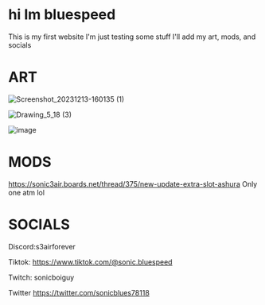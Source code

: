 # hi Im bluespeed
This is my first website I'm just testing some stuff
 I'll add my art, mods, and socials
 
 #  ART



![Screenshot_20231213-160135 (1)](https://github.com/sonic-blue-speed/sonic-blue-speed.github.io/assets/130621110/1caae88e-c8b6-41bd-bc0e-f9afa11e68c5)


![Drawing_5_18 (3)](https://github.com/sonic-blue-speed/sonic-blue-speed.github.io/assets/130621110/eb9eb78c-4497-46a3-a0e1-d852df505e24)

![image](https://github.com/sonic-blue-speed/sonic-blue-speed.github.io/assets/130621110/6571e22b-156c-44b3-b37c-a44876883038)

# MODS
https://sonic3air.boards.net/thread/375/new-update-extra-slot-ashura
Only one atm  lol

# SOCIALS
  
 
  Discord:s3airforever
  
  
  
  Tiktok: https://www.tiktok.com/@sonic.bluespeed
  
  
  
  Twitch: sonicboiguy
  
  
  
  Twitter https://twitter.com/sonicblues78118



